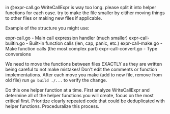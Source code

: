 in @expr-call.go WriteCallExpr is way too long. please split it into helper functions for each case. try to make the file smaller by eitiher moving things to other files or making new files if applicable.

Example of the structure you might use:

expr-call.go - Main call expression handler (much smaller)
expr-call-builtin.go - Built-in function calls (len, cap, panic, etc.)
expr-call-make.go - Make function calls (the most complex part)
expr-call-convert.go - Type conversions

We need to move the functions between files EXACTLY as they are written being careful to not make mistakes! Don't edit the comments or function implementations. After each move you make (add to new file, remove from old file) run `go build ./...` to verify the change.

Do this one helper function at a time. First analyze WriteCallExpr and determine all of the helper functions you will create, focus on the most critical first. Prioritize clearly repeated code that could be deduplicated with helper functions. Proceduralize this process.